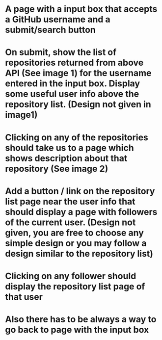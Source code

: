 # A page with a input box that accepts a GitHub username and a submit/search button
# On submit, show the list of repositories returned from above API (See image 1) for the username entered in the input box. Display some useful user info above the repository list. (Design not given in image1)
# Clicking on any of the repositories should take us to a page which shows description about that repository (See image 2)
# Add a button / link on the repository list page near the user info that should display a page with followers of the current user. (Design not given, you are free to choose any simple  design or you may follow a design similar to the repository list)
# Clicking on any follower should display the repository list page of that user
# Also there has to be always a way to go back to page with the input box
